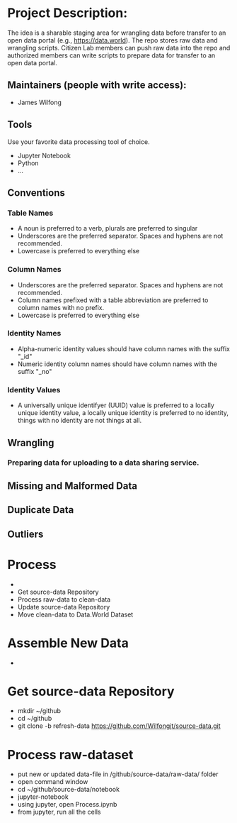 # Project Description:
The idea is a sharable staging area for wrangling data before transfer to an open data portal (e.g., https://data.world).  The repo stores raw data and wrangling scripts.  Citizen Lab members can push raw data into the repo and authorized members can write scripts to prepare data for transfer to an open data portal.  

## Maintainers (people with write access):
* James Wilfong

## Tools
Use your favorite data processing tool of choice.
* Jupyter Notebook
* Python
* ...
## Conventions
### Table Names
 * A noun is preferred to a verb, plurals are preferred to singular
 * Underscores are the preferred separator.  Spaces and hyphens are not recommended.
 * Lowercase is preferred to everything else
### Column Names
 * Underscores are the preferred separator.  Spaces and hyphens are not recommended.
 * Column names prefixed with a table abbreviation are preferred to column names with no prefix.
 * Lowercase is preferred to everything else
### Identity Names
 * Alpha-numeric identity values should have column names with the suffix "_id"
 * Numeric identity column names should have column names with the suffix "_no"
### Identity Values
* A universally unique identifyer (UUID) value is preferred to a locally unique identity value, a locally unique identity is preferred to no identity, things with no identity are not things at all. 

## Wrangling
### Preparing data for uploading to a data sharing service.
## 
 
## Missing and Malformed Data

## Duplicate Data

## Outliers


# Process
* 
* Get source-data Repository
* Process raw-data to clean-data
* Update source-data Repository
* Move clean-data to Data.World Dataset

# Assemble New Data
*  
# Get source-data Repository
* mkdir ~/github
* cd ~/github
* git clone -b refresh-data https://github.com/Wilfongjt/source-data.git

# Process raw-dataset
* put new or updated data-file in /github/source-data/raw-data/ folder
* open command window
* cd ~/github/source-data/notebook
* jupyter-notebook
* using jupyter, open Process.ipynb
* from jupyter, run all the cells
